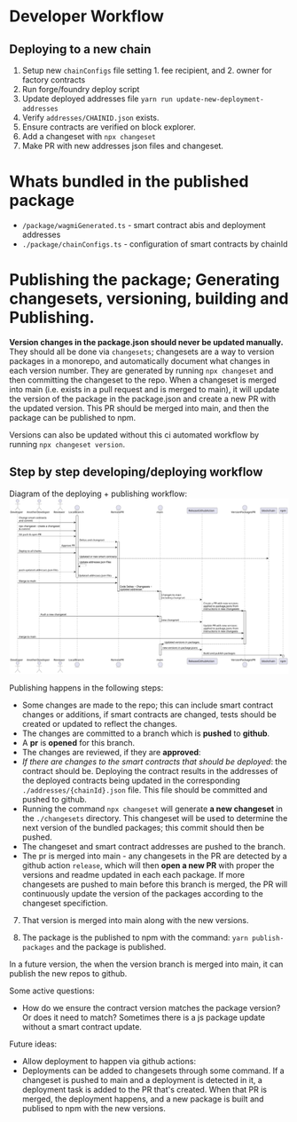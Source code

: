 # Developer Workflow

## Deploying to a new chain

1. Setup new `chainConfigs` file setting 1. fee recipient, and 2. owner for factory contracts
2. Run forge/foundry deploy script
3. Update deployed addresses file `yarn run update-new-deployment-addresses`
4. Verify `addresses/CHAINID.json` exists.
5. Ensure contracts are verified on block explorer.
7. Add a changeset with `npx changeset`
6. Make PR with new addresses json files and changeset.

# Whats bundled in the published package

* `/package/wagmiGenerated.ts` - smart contract abis and deployment addresses
* `./package/chainConfigs.ts` - configuration of smart contracts by chainId

# Publishing the package; Generating changesets, versioning, building and Publishing.

**Version changes in the package.json should never be updated manually.** They should all be done via `changesets`; changesets are a way to version packages in a monorepo, and automatically document what changes in each version number.  They are generated by running `npx changeset` and then committing the changeset to the repo.  When a changeset is merged into main (i.e. exists in a pull request and is merged to main), it will update the version of the package in the package.json and create a new PR with the updated version.  This PR should be merged into main, and then the package can be published to npm.

Versions can also be updated without this ci automated workflow by running `npx changeset version`.


## Step by step developing/deploying workflow

Diagram of the deploying + publishing workflow:
![Deploying & Publishing Workflow](uml/generated/deployment.svg)

Publishing happens in the following steps:

* Some changes are made to the repo; this can include smart contract changes or additions, if smart contracts are changed, tests should be created or updated to reflect the changes.
* The changes are committed to a branch which is **pushed** to **github**.
* A **pr** is **opened** for this branch.
* The changes are reviewed, if they are **approved**:
* *If there are changes to the smart contracts that should be deployed*: the contract should be. Deploying the contract results in the addresses of the deployed contracts being updated in the corresponding `./addresses/{chainId}.json` file. This file should be committed and pushed to github.
* Running the command `npx changeset` will generate **a new changeset** in the `./changesets` directory. This changeset will be used to determine the next version of the bundled packages; this commit should then be pushed.
* The changeset and smart contract addresses are pushed to the branch.
* The pr is merged into main - any changesets in the PR are detected by a github action `release`, which will then **open a new PR** with proper the versions and readme updated in each each package.   If more changesets are pushed to main before this branch is merged, the PR will continuously update the version of the packages according to the changeset specifiction.

7. That version is merged into main along with the new versions.

8. The package is the published to npm with the command: `yarn publish-packages` and the package is published.

In a future version, the when the version branch is merged into main, it can publish the new repos to github.

Some active questions:

* How do we ensure the contract version matches the package version?  Or does it need to match?  Sometimes there is a js package update without a smart contract update.

Future ideas:

* Allow deployment to happen via github actions:
* Deployments can be added to changesets through some command.  If a changeset is pushed to main and a deployment is detected in it, a deployment task is added to the PR that's created.  When that PR is merged, the deployment happens, and a new package is built and publised to npm with the new versions.